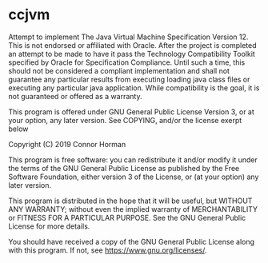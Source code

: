 # ccjvm

Attempt to implement The Java Virtual Machine Specification Version 12. 
This is not endorsed or affiliated with Oracle. 
After the project is completed an attempt to be made to have it pass the Technology Compatibility Toolkit specified by Oracle for Specification Compliance. 
Until such a time, this should not be considered a compliant implementation and shall not guarantee any particular results from executing loading java class files or executing any particular java application. While compatibility is the goal, it is not guaranteed or offered as a warranty. 

This program is offered under GNU General Public License Version 3, or at your option, any later version. See COPYING, and/or the license exerpt below

Copyright (C) 2019  Connor Horman

This program is free software: you can redistribute it and/or modify
it under the terms of the GNU General Public License as published by
the Free Software Foundation, either version 3 of the License, or
(at your option) any later version.

This program is distributed in the hope that it will be useful,
but WITHOUT ANY WARRANTY; without even the implied warranty of
MERCHANTABILITY or FITNESS FOR A PARTICULAR PURPOSE.  See the
GNU General Public License for more details.

You should have received a copy of the GNU General Public License
along with this program.  If not, see <https://www.gnu.org/licenses/>.

